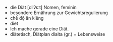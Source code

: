 - die Diät	[diˈʔɛːt]	Nomen, feminin
- besondere Ernährung zur Gewichtsregulierung
- chế độ ăn kiêng
- diet
- Ich mache gerade eine Diät.
- diätetisch, Diätplan	diaita (gr.) = Lebensweise